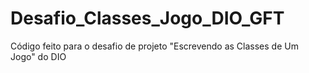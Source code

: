# Desafio_Classes_Jogo_DIO_GFT
 Código feito para o desafio de projeto "Escrevendo as Classes de Um Jogo" do DIO
